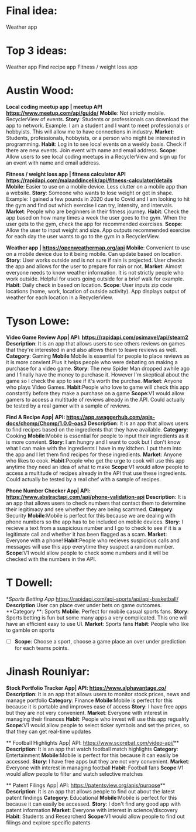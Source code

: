 # Final idea:
Weather app

# Top 3 ideas:
Weather app
Find recipe app
Fitness / weight loss app

# Austin Wood:
**Local coding meetup app | meetup API https://www.meetup.com/api/guide/**
**Mobile**: Not strictly mobile. RecyclerView of events.
**Story**: Students or professionals can download the app to network. Example: I am a student and I want to meet professionals or hobbyists. This will allow me to have connections in industry.
**Market**: Students, professionals, hobbyists, or a person who might be interested in programming.
**Habit**: Log in to see local events on a weekly basis. Check if there are new events. Join event with name and email address.
**Scope**: Allow users to see local coding meetups in a RecyclerView and sign up for an event with name and email address.

**Fitness / weight loss app | fitness calculator API https://rapidapi.com/malaaddincelik/api/fitness-calculator/details**
**Mobile**: Easier to use on a mobile device. Less clutter on a mobile app than a website.
**Story**: Someone who wants to lose weight or get in shape. Example: I gained a few pounds in 2020 due to Covid and I am looking to hit the gym and find out which exercise I can try, intensity, and intervals.
**Market**: People who are beginners in their fitness journey.
**Habit**: Check the app based on how many times a week the user goes to the gym. When the user gets to the gym, check the app for recommended exercises.
**Scope**: Allow the user to input weight and size. App outputs recommended exercise for each day the user wants to go to the gym in a RecyclerView.

**Weather app | https://openweathermap.org/api**
**Mobile**: Convenient to use on a mobile device due to it being mobile. Can update based on location.
**Story**: User works outside and is not sure if rain is projected. User checks the app and allows for the user to prepare for rain or not.
**Market**: Almost everyone needs to know weather information. It is not strictly people who work outside. Helpful for users going outside for a brief walk for example.
**Habit**: Daily check in based on location.
**Scope**: User inputs zip code locations (home, work, location of outside activity). App displays output of weather for each location in a RecyclerView.

# Tyson Lowe:
**Video Game Review App| API: https://rapidapi.com/psimavel/api/steam2**
**Description**: It is an app that allows users to see others reviews on games that they're interested in and also allows them to leave reviews as well.
**Category**: Gaming
**Mobile**:Mobile is essential for people to place reviews as it is more convient.Plus it helps people who were debating on making a purchase for a video game.
**Story**: The new Spider Man dropped awhile ago and I finally have the money to purchase it. However I'm skeptical about the game so I check the app to see if it's worth the purchse.
**Market**: Anyone who plays Video Games.
**Habit**:People who love to game will check this app constantly before they make a purchase on a game
**Scope**:V1 would allow gamers to access a multitude of reviews already in the API. Could actually be tested by a real gamer with a sample of reviews.

**Find A Recipe App| API: https://app.swaggerhub.com/apis-docs/chomp/Chomp/1.0.0-oas3**
**Description**: It is an app that allows users to find recipes based on the ingredients that they have available.
**Category**: Cooking
**Mobile**:Mobile is essential for people to input their ingredients as it is more convient.
**Story**: I am hungry and I want to cook but I don't know what I can make with the ingredients I have in my kitchen. I put them into the app and I let them find recipes for these ingredients.
**Market**: Anyone who likes to cook.
**Habit**:People who get the urge to cook will use this app anytime they need an idea of what to make
**Scope**:V1 would allow people to access a multitude of recipes already in the API that use these ingredients. Could actually be tested by a real chef with a sample of recipes.

**Phone Number Checker App| API: https://www.abstractapi.com/api/phone-validation-api**
**Description**: It is an app that allows users to check numbers that contact them to determine their legitimacy and see whether they are being scammed.
**Category**: Security
**Mobile**:Mobile is perfect for this because we are dealing with phone numbers so the app has to be included on mobile devices.
**Story**: I recieve a text from a suspicious number and I go to check to see if it is a legitimate call and whether it has been flagged as a scam.
**Market**: Everyone with a phone!
**Habit**:People who recieves suspicious calls and messages will use this app everytime they suspect a random number.
**Scope**:V1 would allow people to check some numbers and it will be checked with the numbers in the API.

# T Dowell:
**Sports Betting App*
https://rapidapi.com/api-sports/api/api-basketball/
**Description** User can place over under bets on game outcomes.
**Category **: Sports
**Mobile**: Perfect for mobile casual sports fans.
**Story**: Sports betting is fun but some many apps a very complicated. This one will have an efficient easy to use UI.
**Market**: Sports fans
**Habit**: People who like to gamble on sports 
- [ ] **Scope**: Choose a sport, choose a game place an over under prediction for each teams points. 

# Jinash Rouniyar:
**Stock Portfolio Tracker App| API: https://www.alphavantage.co/**
**Description**: It is an app that allows users to monitor stock prices, news and manage portfolio
**Category**: Finance
**Mobile**:Mobile is perfect for this because it is portable and improves ease of access
**Story**: I have free apps but they are not very convenient.
**Market**: Everyone with interest in managing their finances
**Habit**: People who invest will use this app regualrly
**Scope**:V1 would allow people to select ticker symbols and set the prices, so that they can get real-time updates

** Football Highlights App| API: https://www.scorebat.com/video-api/**
**Description**: It is an app that watch football match highlights
**Category**: Entertainment
**Mobile**:Mobile is perfect for this because it can easily be accessed.
**Story**: I have free apps but they are not very convenient.
**Market**: Everyone with interest in managing football
**Habit**: Football fans
**Scope**:V1 would allow people to filter and watch selective matches

** Patent Filings App| API: https://patentsview.org/apis/purpose**
**Description**: It is an app that allows people to find out about the latest patent findings
**Category**: Educational
**Mobile**:Mobile is perfect for this because it can easily be accessed.
**Story**: I don't find any good app with patent information
**Market**: Everyone with interest in science/discovery
**Habit**: Students and Researcherd
**Scope**:V1 would allow people to find out filings and explore specific patents
